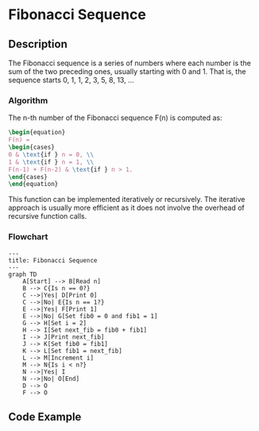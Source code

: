 # Fibonacci Sequence

## Description

The Fibonacci sequence is a series of numbers where each number is the sum of the two preceding ones, usually starting
with 0 and 1. That is, the sequence starts 0, 1, 1, 2, 3, 5, 8, 13, ...

### Algorithm

The n-th number of the Fibonacci sequence F(n) is computed as:

```tex
\begin{equation}
F(n) = 
\begin{cases} 
0 & \text{if } n = 0, \\
1 & \text{if } n = 1, \\
F(n-1) + F(n-2) & \text{if } n > 1.
\end{cases}
\end{equation}
```

This function can be implemented iteratively or recursively. The iterative approach is usually more efficient as it does
not involve the overhead of recursive function calls.

### Flowchart

```mermaid
---
title: Fibonacci Sequence
---
graph TD
    A[Start] --> B[Read n]
    B --> C{Is n == 0?}
    C -->|Yes| D[Print 0]
    C -->|No| E{Is n == 1?}
    E -->|Yes| F[Print 1]
    E -->|No| G[Set fib0 = 0 and fib1 = 1]
    G --> H[Set i = 2]
    H --> I[Set next_fib = fib0 + fib1]
    I --> J[Print next_fib]
    J --> K[Set fib0 = fib1]
    K --> L[Set fib1 = next_fib]
    L --> M[Increment i]
    M --> N{Is i < n?}
    N -->|Yes| I
    N -->|No| O[End]
    D --> O
    F --> O
```

## Code Example

<tabs>
  <tab title="Rust">
    <code-block lang="c" src="fibonacci_sequence.rs" validate="false" />
  </tab>
  <tab title="C++">
    <code-block lang="c++" src="fibonacci_sequence.cpp" validate="false" />
  </tab>
  <tab title="Python">
    <code-block lang="python" src="fibonacci_sequence.py" validate="false" />
  </tab>
</tabs>
